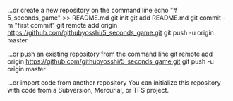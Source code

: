 …or create a new repository on the command line
echo "# 5_seconds_game" >> README.md
git init
git add README.md
git commit -m "first commit"
git remote add origin https://github.com/githubyosshi/5_seconds_game.git
git push -u origin master

…or push an existing repository from the command line
git remote add origin https://github.com/githubyosshi/5_seconds_game.git
git push -u origin master

…or import code from another repository
You can initialize this repository with code from a Subversion, Mercurial, or TFS project.
